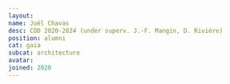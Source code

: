 ```yaml
---
layout:
name: Joël Chavas
desc: CDD 2020-2024 (under superv. J.-F. Mangin, D. Rivière)
position: alumni
cat: gaia
subcat: architecture
avatar:
joined: 2020
---
```

